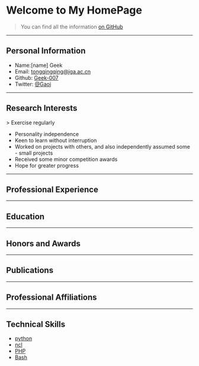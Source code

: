 # Welcome to My HomePage

> You can find all the information [on GitHub](https://github.com/geek-007)

---

## Personal Information

<!-- Phone: [158xxxxxxx](tel://15848) -->

- Name:[name] Geek
- Email: <tongqingqing@iga.ac.cn>
- Github: [Geek-007](http://github.com/Geek-007)
- Twitter: [@Gaoj](https://twitter.com/Gaoj_love)


---
## Research Interests


&gt; Exercise regularly
- Personality independence
- Keen to learn without interruption
- Worked on projects with others, and also independently assumed some - small projects
- Received some minor competition awards
- Hope for greater progress

---
## Professional Experience

---
## Education


---
## Honors and Awards


---
## Publications

---
## Professional Affiliations

---
## Technical Skills

- [python](https://www.python.org/)
- [ncl](http://www.ncl.ucar.edu/)
- [PHP](http://php.net)
- [Bash](https://www.gnu.org/software/bash/)
